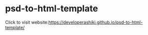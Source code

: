 # psd-to-html-template

Click to visit website:https://developerashiki.github.io/psd-to-html-template/
